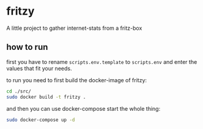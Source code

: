 # fritzy

A little project to gather internet-stats from a fritz-box

## how to run

first you have to rename `scripts.env.template` to `scripts.env` and enter the values that fit your needs.  
  
to run you need to first build the docker-image of fritzy:  

```bash
cd ./src/
sudo docker build -t fritzy .
```

and then you can use docker-compose start the whole thing:

```bash
sudo docker-compose up -d
```
